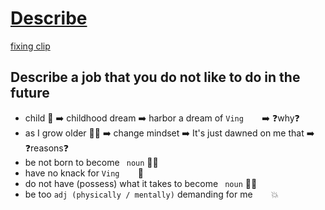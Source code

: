 # [Describe](https://drive.google.com/file/d/1JvY8FqRC3vSwaM81RlUeLmHtnMH3TFh9/view?usp=sharing)
[fixing clip](https://drive.google.com/file/d/1O1X5xzqqVfAq56QNQWSQpHa6cuTTVECV/view?usp=sharing)
## Describe a job that you do not like to do in the future
- child 👶 ➡️ childhood dream ➡️ harbor a dream of ``Ving`` ``   `` ➡️ ❓why❓
- as I grow older 👨‍🦲 ➡️ change mindset ➡️ It's just dawned on me that ➡️ ❓reasons❓
- be not born to become `` noun`` 🙅‍♂️
- have no knack for ``Ving`` ``   `` 💃
- do not have (possess) what it takes to become `` noun`` 🙅‍♂️
- be too ``adj (physically / mentally)`` demanding for me ``   `` 💥
